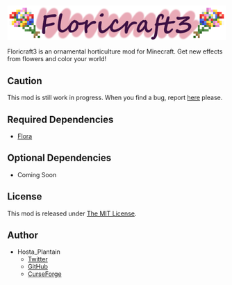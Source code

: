 ![](src/main/resources/logo.png)

Floricraft3 is an ornamental horticulture mod for Minecraft. Get new effects from flowers and color your world!

## Caution

This mod is still work in progress. When you find a bug, report [here](https://github.com/HostaPlantain/Floricraft3/issues/new) please.

## Required Dependencies

+ [Flora](https://github.com/HostaPlantain/Flora)

## Optional Dependencies

+ Coming Soon

## License

This mod is released under [The MIT License](/LICENSE).

## Author

+ Hosta_Plantain
	+ [Twitter](https://twitter.com/hosta_plantain)
	+ [GitHub](https://github.com/HostaPlantain)
	+ [CurseForge](https://minecraft.curseforge.com/members/Hosta_Plantain)
